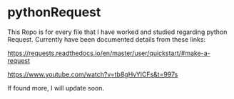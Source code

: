 # pythonRequest
This Repo is for every file that I have worked and studied regarding python Request. 
Currently have been documented details from these links: 

 https://requests.readthedocs.io/en/master/user/quickstart/#make-a-request 

 https://www.youtube.com/watch?v=tb8gHvYlCFs&t=997s 
 
 
 If found more, I will update soon. 
